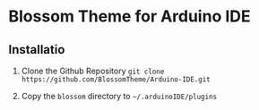 # Blossom Theme for Arduino IDE


## Installatio
1. Clone the Github Repository
```git clone https://github.com/BlossomTheme/Arduino-IDE.git```

2. Copy the ```blossom``` directory to ```~/.arduinoIDE/plugins```
